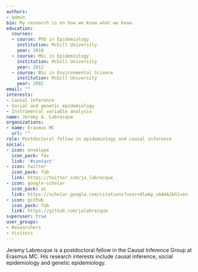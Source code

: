 ```yaml
---
authors:
- admin
bio: My research is on how we know what we know.
education:
  courses:
  - course: PhD in Epidemiology
    institution: McGill University
    year: 2018
  - course: MSc in Epidemiology
    institution: McGill University
    year: 2012
  - course: BSc in Environmental Science
    institution: McGill University  
    year: 2002
email: ""
interests:
- Causal inference
- Social and genetic epidemiology
- Instrumental variable analysis
name: Jeremy A. Labrecque
organizations:
- name: Erasmus MC
  url: ""
role: Postdoctoral fellow in epidemiology and causal inference
social:
- icon: envelope
  icon_pack: fas
  link: '#contact'
- icon: twitter
  icon_pack: fab
  link: https://twitter.com/ja_labrecque_
- icon: google-scholar
  icon_pack: ai
  link: https://scholar.google.com/citations?user=9lwkp_sAAAAJ&hl=en
- icon: github
  icon_pack: fab
  link: https://github.com/jalabrecque
superuser: true
user_groups:
- Researchers
- Visitors
---
```


Jeremy Labrecque is a postdoctoral fellow in the Causal Inference Group at Erasmus MC. His research interests include causal inference, social epidemiology and genetic epidemiology.